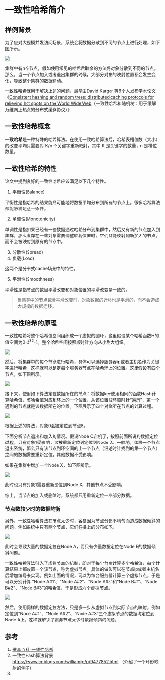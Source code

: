 # 一致性哈希简介

## 样例背景

为了应对大规模并发访问场景，系统会将数据分散到不同的节点上进行处理，如下图所示。

![](images/Markdown-image-2021-05-12-10-18-37.png)

集群中有n个节点，假如使用常见的哈希后取余的方法将对象分散到不同的节点。那么，当一个节点加入或者退出集群的时候，大部分对象的映射位置都会发生变化，导致整个集群的数据移动。

一致性哈希就用于解决上述的问题，最早由David Karger 等6个人发布学术论文《[Consistent hashing and random trees: distributed caching protocols for relieving hot spots on the World Wide Web](https://dl.acm.org/citation.cfm?id=258660)（一致性哈希和随机树：用于缓解万维网上热点的分布式缓存协议）》

## 一致性哈希概念

**一致哈希**是一种特殊的哈希算法。在使用一致哈希算法后，哈希表槽位数（大小）的改变平均只需要对 K/n 个关键字重新映射，其中 K 是关键字的数量，n 是槽位数量。

## 一致性哈希的特性

论文中提到良好的一致性哈希应该满足以下几个特性。

1. 平衡性(Balance)

平衡性是指哈希的结果能尽可能地将数据平均分布到所有的节点上。很多哈希算法都能够满足这一条件。

2. 单调性(Monotonicity)

单调性是指如果已经有一些数据通过哈希分布到集群中，然后又有新的节点加入到集群，那么当存在一些对象需要调整映射位置时，它们只能映射到新加入的节点，而不会被映射到原有的节点中。

3. 分散性(Spread)
4. 负载(Load)

这两个是分布式cache场景中的特性。

5. 平滑性(Smoothness)

平滑性是指节点的数目平滑改变和对象位置的平滑改变是一致的。

> 当集群中的节点数量平滑改变时，对象数据的迁移也是平滑的，而不会造成大规模的数据迁移。

## 一致性哈希的原理

一致性哈希将整个哈希值空间组织成一个虚拟的圆环，这里假设某个哈希函数H的值空间为0-2<sup>32</sup>-1。整个哈希空间按照顺时针方向从小到大组织。

![](images/Markdown-image-2021-05-12-14-43-33.png)

然后，将集群中的每个节点进行哈希，具体可以选择服务器ip或者主机名作为关键字进行哈希，这样就可以确定每个服务器节点在哈希环上的位置。这里假设有四个节点，如下图所示。

![](images/Markdown-image-2021-05-12-14-55-23.png)

接下来，使用如下算法定位数据所在的节点：将数据key使用相同的函数Hash计算哈希值，该哈希值对应到环上的一个位置，从该位置沿环顺时针“遍历”，第一个遇到的节点就是该数据所在的位置。下图展示了四个对象所在节点的计算过程。

![](images/Markdown-image-2021-05-12-15-10-14.png)

根据上述的算法，对象0会被定位到节点B。

下面分析节点退出和加入的情况。假设Node C宕机了，按照前面所说的数据定位过程，只有对象1受影响，它被重新定位到定位到Node D。一般地，如果一个节点退出系统，那么只有该节点到环空间的上一个节点（沿逆时针找到的第一个节点）之间的数据需要重新定位，其他数据不受影响。

如果在集群中增加一个Node X，如下图所示。

![](images/Markdown-image-2021-05-12-15-26-45.png)

此时也只有对象1需要重新定位到Node X，其他节点不受影响。

综上，当节点的加入或删除时，系统都只用重新定位一小部分数据。

### 节点数较少时的数据均衡

另外，一致性哈希算法在节点太少时，容易因为节点分部不均匀而造成数据倾斜的问题。例如系统中只有两个节点，它们在换上的分布如下。

![](images/Markdown-image-2021-05-12-15-33-43.png)

此时会导致大量的数据定位在Node A，而只有少量数据定位在Node B的数据倾斜问题。

一致性哈希算法引入了虚拟节点的机制，即对于每个节点计算多个哈希值，每个计算结果上都放置一个该节点，称为虚拟节点。具体的做法可以在节点ip或者主机名后增加编号来实现。例如上面的情况，可以为每台服务器计算三个虚拟节点，于是可以分别计算 “Node A#1”、“Node A#2”、“Node A#3”和“Node B#1”、“Node B#2”、“Node B#3”的哈希值，于是形成六个虚拟节点。

![](images/Markdown-image-2021-05-12-15-45-32.png)

然后，使用同样的数据定位方法，只是多一步从虚拟节点到实际节点的映射，例如定位到“Node A#1”、“Node A#2”、“Node A#3”三个虚拟节点的数据均定位到Node A上。这样就解决了服务节点太少时数据倾斜的问题。

## 参考

1. [维基百科-一致性哈希](https://zh.wikipedia.org/wiki/%E4%B8%80%E8%87%B4%E5%93%88%E5%B8%8C#cite_note-KargerEtAl1997-1)
2. 一致性Hash算法背景：https://www.cnblogs.com/williamjie/p/9477852.html （介绍了一个环形映射的例子）
3. 